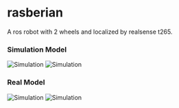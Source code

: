 # rasberian

A ros robot with 2 wheels and localized by realsense t265.

### Simulation Model 

![Simulation](https://github.com/DarkcrusherX/rasberian/tree/master/images/sim1.jpeg)
![Simulation](https://github.com/DarkcrusherX/rasberian/tree/master/images/sim2.jpeg)

### Real Model 

![Simulation](https://github.com/DarkcrusherX/rasberian/tree/master/images/real1.jpeg)
![Simulation](https://github.com/DarkcrusherX/rasberian/tree/master/images/real2.jpeg)



